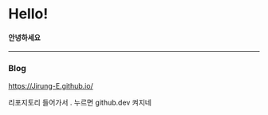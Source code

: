 # Hello! 
#### 안녕하세요
 - - -
### Blog
<https://Jirung-E.github.io/>  
  
  
리포지토리 들어가서 . 누르면 github.dev 켜지네 
